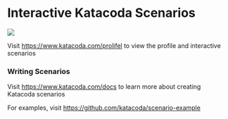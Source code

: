 # Interactive Katacoda Scenarios

[![](http://shields.katacoda.com/katacoda/prolifel/count.svg)](https://www.katacoda.com/prolifel "Get your profile on Katacoda.com")

Visit https://www.katacoda.com/prolifel to view the profile and interactive scenarios

### Writing Scenarios
Visit https://www.katacoda.com/docs to learn more about creating Katacoda scenarios

For examples, visit https://github.com/katacoda/scenario-example
